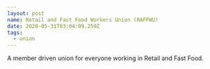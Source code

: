 ```yaml
---
layout: post
name: Retail and Fast Food Workers Union (RAFFWU)
date: 2020-05-31T03:04:09.259Z
tags:
  - union
---
```

A member driven union for everyone working in Retail and Fast Food.